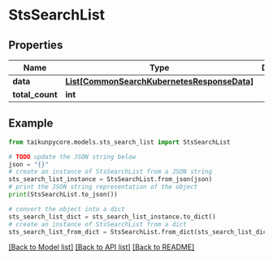 # StsSearchList


## Properties

Name | Type | Description | Notes
------------ | ------------- | ------------- | -------------
**data** | [**List[CommonSearchKubernetesResponseData]**](CommonSearchKubernetesResponseData.md) |  | [optional] 
**total_count** | **int** |  | [optional] 

## Example

```python
from taikunpycore.models.sts_search_list import StsSearchList

# TODO update the JSON string below
json = "{}"
# create an instance of StsSearchList from a JSON string
sts_search_list_instance = StsSearchList.from_json(json)
# print the JSON string representation of the object
print(StsSearchList.to_json())

# convert the object into a dict
sts_search_list_dict = sts_search_list_instance.to_dict()
# create an instance of StsSearchList from a dict
sts_search_list_from_dict = StsSearchList.from_dict(sts_search_list_dict)
```
[[Back to Model list]](../README.md#documentation-for-models) [[Back to API list]](../README.md#documentation-for-api-endpoints) [[Back to README]](../README.md)


